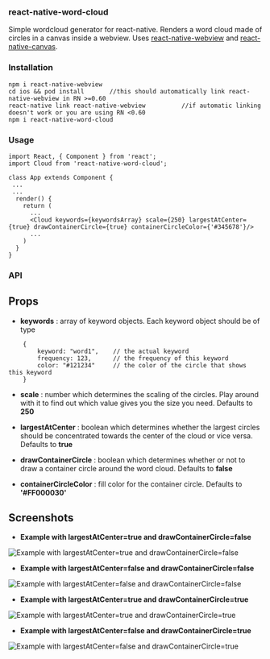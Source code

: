 ### react-native-word-cloud
Simple wordcloud generator for react-native. Renders a word cloud made of circles in a canvas inside a webview. Uses [react-native-webview](https://www.npmjs.com/package/react-native-webview) and [react-native-canvas](https://www.npmjs.com/package/react-native-canvas).

### Installation
```
npm i react-native-webview
cd ios && pod install       //this should automatically link react-native-webview in RN >=0.60
react-native link react-native-webview          //if automatic linking doesn't work or you are using RN <0.60
npm i react-native-word-cloud
```

### Usage
```
import React, { Component } from 'react';
import Cloud from 'react-native-word-cloud';
 
class App extends Component {
 ...
 ...
  render() {
    return (
      ...
      <Cloud keywords={keywordsArray} scale={250} largestAtCenter={true} drawContainerCircle={true} containerCircleColor={'#345678'}/>
      ...
    )
  }
}
```


### API

## Props
* **keywords** : array of keyword objects. Each keyword object should be of type 
```
    {
        keyword: "word1",    // the actual keyword
        frequency: 123,      // the frequency of this keyword
        color: "#121234"     // the color of the circle that shows this keyword
    }
```
*  **scale** : number which determines the scaling of the circles. Play around with it to find out which value gives you the size you need. Defaults to **250**

* **largestAtCenter** : boolean which determines whether the largest circles should be concentrated towards the center of the cloud or vice versa. Defaults to **true**

* **drawContainerCircle** : boolean which determines whether or not to draw a container circle around the word cloud. Defaults to **false**

* **containerCircleColor** : fill color for the container circle. Defaults to **'#FF000030'**


## Screenshots

- **Example with largestAtCenter=true and drawContainerCircle=false**

![Example with largestAtCenter=true and drawContainerCircle=false](/screenshots/ss1.png?raw=true "Example with largestAtCenter=true and drawContainerCircle=false")


- **Example with largestAtCenter=false and drawContainerCircle=false**

![Example with largestAtCenter=false and drawContainerCircle=false](/screenshots/ss2.png?raw=true "Example with largestAtCenter=false and drawContainerCircle=false")

- **Example with largestAtCenter=true and drawContainerCircle=true**

![Example with largestAtCenter=true and drawContainerCircle=true](/screenshots/ss3.png?raw=true "Example with largestAtCenter=true and drawContainerCircle=true")

- **Example with largestAtCenter=false and drawContainerCircle=true**

![Example with largestAtCenter=false and drawContainerCircle=true](/screenshots/ss4.png?raw=true "Example with largestAtCenter=false and drawContainerCircle=true")